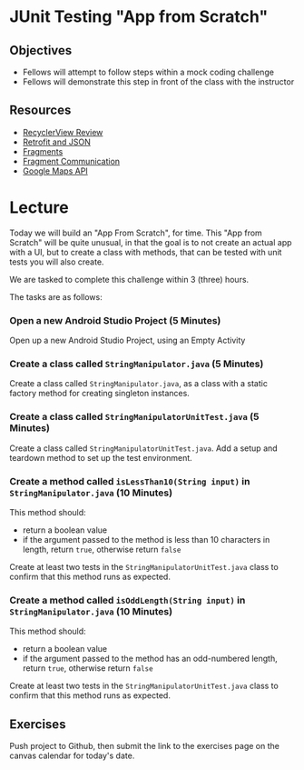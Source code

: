 # JUnit Testing "App from Scratch"

## Objectives
* Fellows will attempt to follow steps within a mock coding challenge
* Fellows will demonstrate this step in front of the class with the instructor

## Resources
* [RecyclerView Review](https://github.com/joinpursuit/Pursuit-Core-Android/blob/master/cohort_5.4/unit_02/02_20_recyclerview_review.md) 
* [Retrofit and JSON](https://github.com/joinpursuit/Pursuit-Core-Android/blob/master/cohort_5.4/unit_03/03_12_retrofit_and_json.md)
* [Fragments](https://github.com/joinpursuit/Pursuit-Core-Android/blob/master/cohort_5.4/unit_04/04_04_fragments_and_fragment_transactions.md)
* [Fragment Communication](https://github.com/joinpursuit/Pursuit-Core-Android/blob/master/cohort_5.4/unit_04/04_05_fragment_lifecycle_and_communications.md)
* [Google Maps API](https://github.com/joinpursuit/Pursuit-Core-Android/blob/master/cohort_5.4/unit_04/04_09_google_maps_api.md)

# Lecture

Today we will build an "App From Scratch", for time. This "App from Scratch" will be quite unusual, in that the goal is to not create an actual app with a UI, but to create a class with methods, that can be tested with unit tests you will also create.

We are tasked to complete this challenge within 3 (three) hours.

The tasks are as follows:

### Open a new Android Studio Project (5 Minutes)
Open up a new Android Studio Project, using an Empty Activity

### Create a class called `StringManipulator.java` (5 Minutes)
Create a class called `StringManipulator.java`, as a class with a static factory method for creating singleton instances.

### Create a class called `StringManipulatorUnitTest.java` (5 Minutes)
Create a class called `StringManipulatorUnitTest.java`. Add a setup and teardown method to set up the test environment.

### Create a method called `isLessThan10(String input)` in `StringManipulator.java` (10 Minutes)
This method should:
* return a boolean value
* if the argument passed to the method is less than 10 characters in length, return `true`, otherwise return `false`

Create at least two tests in the `StringManipulatorUnitTest.java` class to confirm that this method runs as expected.

### Create a method called `isOddLength(String input)` in `StringManipulator.java` (10 Minutes)
This method should:
* return a boolean value
* if the argument passed to the method has an odd-numbered length, return `true`, otherwise return `false`

Create at least two tests in the `StringManipulatorUnitTest.java` class to confirm that this method runs as expected.



## Exercises
Push project to Github, then submit the link to the exercises page on the canvas calendar for today's date.
